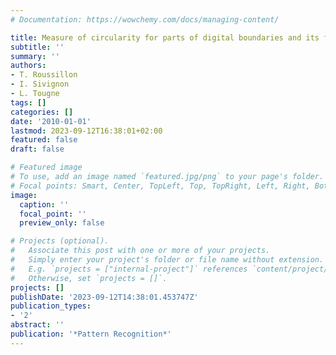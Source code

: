 ```yaml
---
# Documentation: https://wowchemy.com/docs/managing-content/

title: Measure of circularity for parts of digital boundaries and its fast computation
subtitle: ''
summary: ''
authors:
- T. Roussillon
- I. Sivignon
- L. Tougne
tags: []
categories: []
date: '2010-01-01'
lastmod: 2023-09-12T16:38:01+02:00
featured: false
draft: false

# Featured image
# To use, add an image named `featured.jpg/png` to your page's folder.
# Focal points: Smart, Center, TopLeft, Top, TopRight, Left, Right, BottomLeft, Bottom, BottomRight.
image:
  caption: ''
  focal_point: ''
  preview_only: false

# Projects (optional).
#   Associate this post with one or more of your projects.
#   Simply enter your project's folder or file name without extension.
#   E.g. `projects = ["internal-project"]` references `content/project/deep-learning/index.md`.
#   Otherwise, set `projects = []`.
projects: []
publishDate: '2023-09-12T14:38:01.453747Z'
publication_types:
- '2'
abstract: ''
publication: '*Pattern Recognition*'
---
```

